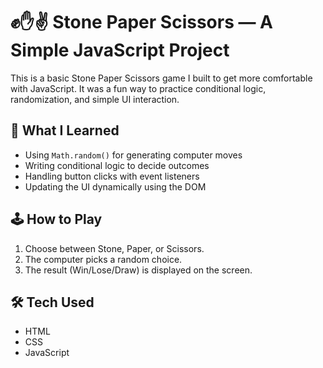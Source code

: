 # ✊✋✌️ Stone Paper Scissors — A Simple JavaScript Project
This is a basic Stone Paper Scissors game I built to get more comfortable with JavaScript. It was a fun way to practice conditional logic, randomization, and simple UI interaction.

## 🧠 What I Learned
- Using `Math.random()` for generating computer moves
- Writing conditional logic to decide outcomes
- Handling button clicks with event listeners
- Updating the UI dynamically using the DOM

## 🕹️ How to Play
1. Choose between Stone, Paper, or Scissors.
2. The computer picks a random choice.
3. The result (Win/Lose/Draw) is displayed on the screen.

## 🛠️ Tech Used
- HTML
- CSS
- JavaScript
